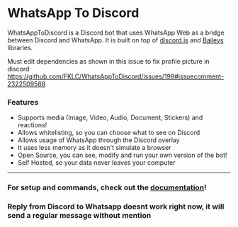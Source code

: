 # WhatsApp To Discord

WhatsAppToDiscord is a Discord bot that uses WhatsApp Web as a bridge between Discord and WhatsApp. It is built on top of [discord.js](https://github.com/discordjs/discord.js) and [Baileys](https://github.com/WhiskeySockets/Baileys) libraries.

Must edit dependencies as shown in this issue to fix profile picture in discord https://github.com/FKLC/WhatsAppToDiscord/issues/199#issuecomment-2322509568

### Features

- Supports media (Image, Video, Audio, Document, Stickers) and reactions!
- Allows whitelisting, so you can choose what to see on Discord
- Allows usage of WhatsApp through the Discord overlay
- It uses less memory as it doesn't simulate a browser
- Open Source, you can see, modify and run your own version of the bot!
- Self Hosted, so your data never leaves your computer

---

### For setup and commands, check out the [documentation](https://fklc.github.io/WhatsAppToDiscord/)!

### Reply from Discord to Whatsapp doesnt work right now, it will send a regular message without mention
